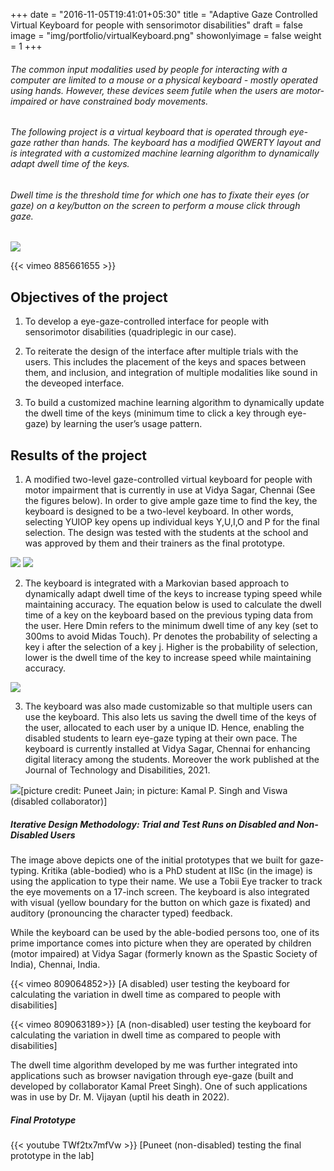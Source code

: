 +++
date = "2016-11-05T19:41:01+05:30"
title = "Adaptive Gaze Controlled Virtual Keyboard for people with sensorimotor disabilities"
draft = false
image = "img/portfolio/virtualKeyboard.png"
showonlyimage = false
weight = 1
+++

###### The common input modalities used by people for interacting with a computer are limited to a mouse or a physical keyboard - mostly operated using hands. However, these devices seem futile when the users are motor-impaired or have constrained body movements. 
###### The following project is a virtual keyboard that is operated through eye-gaze rather than hands. The keyboard has a modified QWERTY layout and is integrated with a customized machine learning algorithm to dynamically adapt dwell time of the keys.  

###### Dwell time is the threshold time for which one has to fixate their eyes (or gaze) on a key/button on the screen to perform a mouse click through gaze.

![][1]

{{< vimeo 885661655 >}}


## Objectives  of the project

1. To develop a eye-gaze-controlled interface for people with sensorimotor disabilities (quadriplegic in our case).​

2. To reiterate the design of the interface after multiple trials with the users. This includes the placement of the keys and spaces between them, and inclusion, and integration of multiple modalities like sound in the deveoped interface.

3. To build a customized machine learning algorithm to dynamically update the dwell time of the keys (minimum time to click a key through eye-gaze) by learning the user’s usage pattern.

## Results of the project

1. A modified two-level gaze-controlled virtual keyboard for people with motor impairment that is currently in use at Vidya Sagar, Chennai (See the figures below). In order to give ample gaze time to find the key, the keyboard is designed to be a two-level keyboard. In other words, selecting YUIOP key opens up individual keys Y,U,I,O and P for the final selection. The design was tested with the students at the school and was approved by them and their trainers as the final prototype.

![][5]
![][6]

2. The keyboard is integrated with a Markovian based approach to dynamically adapt dwell time of the keys to increase typing speed while maintaining accuracy. The equation below is used to calculate the dwell time of a key on the keyboard based on the previous typing data from the user. Here Dmin refers to the minimum dwell time of any key (set to 300ms to avoid Midas Touch). Pr denotes the probability of selecting a key i after the selection of a key j. Higher is the probability of selection, lower is the dwell time of the key to increase speed while maintaining accuracy.

![][7]

3.  The keyboard was also made customizable so that multiple users can use the keyboard. This also lets us saving the dwell time of the keys of the user, allocated to each user by a unique ID. Hence, enabling the disabled students to learn eye-gaze typing at their own pace. The keyboard is currently installed at Vidya Sagar, Chennai for enhancing digital literacy among the students. Moreover the work published at the Journal of Technology and Disabilities, 2021.

![][8][picture credit: Puneet Jain; in picture: Kamal P. Singh and Viswa (disabled collaborator)]


##### Iterative Design Methodology: Trial and Test Runs on Disabled and Non-Disabled Users


The image above depicts one of the initial prototypes that we built for gaze-typing. Kritika (able-bodied) who is a PhD student at IISc (in the image) is using the application to type their name. We use a Tobii Eye tracker to track the eye movements on a 17-inch screen. The keyboard is also integrated with visual (yellow boundary for the button on which gaze is fixated) and auditory (pronouncing the character typed) feedback.

While the keyboard can be used by the able-bodied persons too, one of its prime importance comes into picture when they are operated by children (motor impaired) at Vidya Sagar (formerly known as the Spastic Society of India), Chennai, India.  


{{< vimeo 809064852>}} [A disabled) user testing the keyboard for calculating the variation in dwell time as compared to people with disabilities]

{{< vimeo 809063189>}} [A (non-disabled) user testing the keyboard for calculating the variation in dwell time as compared to people with disabilities]

The dwell time algorithm developed by me was further integrated into applications such as browser navigation through eye-gaze (built and developed by collaborator Kamal Preet Singh). One of such applications was in use by Dr. M. Vijayan (uptil his death in 2022). 


##### Final Prototype

{{< youtube TWf2tx7mfVw >}} [Puneet (non-disabled) testing the final prototype in the lab]





[1]: /img/Projects/VirtualKeyboard/Picture1.gif
[2]: /img/Projects/VirtualKeyboard/img4.jpg
[3]: /img/Projects/VirtualKeyboard/img3.jpg
[4]: /img/Projects/VirtualKeyboard/virtualKeyboard.png
[5]: /img/Projects/VirtualKeyboard/Screen1_Final.PNG
[6]: /img/Projects/VirtualKeyboard/Screen2_Final.PNG
[7]: /img/Projects/VirtualKeyboard/Equation1b.PNG
[8]: /img/Projects/VirtualKeyboard/img5.jpg